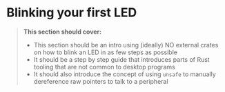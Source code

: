 # Blinking your first LED

> **This section should cover:**
>
> * This section should be an intro using (ideally) NO external crates on how to blink an LED in as few steps as possible
> * It should be a step by step guide that introduces parts of Rust tooling that are not common to desktop programs
> * It should also introduce the concept of using `unsafe` to manually dereference raw pointers to talk to a peripheral
